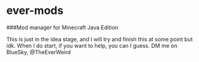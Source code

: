 # ever-mods
###Mod manager for Minecraft Java Edition

This is just in the idea stage, and I will try and finish this at some point but idk. When I do start, if you want to help, you can I guess. DM me on BlueSky, @TheEverWeird
